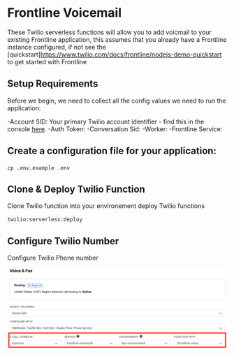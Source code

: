 # Frontline Voicemail

These Twilio serverless functions will allow you to add voicmail to your existing Frontline application, this assumes that you already have a Frontline instance configured, if not see the [quickstart]https://www.twilio.com/docs/frontline/nodejs-demo-quickstart to get started with Frontline

## Setup Requirements

Before we begin, we need to collect all the config values we need to run the application:

-Account SID: Your primary Twilio account identifier - find this in the console [here](https://console.twilio.com/?frameUrl=/console).
-Auth Token:
-Conversation Sid:
-Worker:
-Frontline Service:

## Create a configuration file for your application:

```
cp .env.example .env
```

## Clone & Deploy Twilio Function

Clone Twilio function into your environement deploy Twilio functions

```
twilio:serverless:deploy
```

## Configure Twilio Number

Configure Twilio Phone number

![alt Configure Number](https://github.com/benjohnstone1/frontline-voicemail/blob/main/public/Configure%20Number.png)
